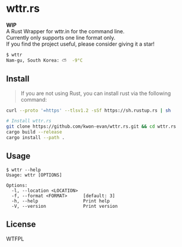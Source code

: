 # wttr.rs

**WIP**  
A Rust Wrapper for wttr.in for the command line.  
Currently only supports one line format only.  
If you find the project useful, please consider giving it a star!

```bash
$ wttr
Nam-gu, South Korea: ⛅️  -9°C
```

## Install

> If you are not using Rust, you can install rust via the following command:

```bash
curl --proto '=https' --tlsv1.2 -sSf https://sh.rustup.rs | sh
```

```bash
# Install wttr.rs
git clone https://github.com/kwon-evan/wttr.rs.git && cd wttr.rs
cargo build --release
cargo install --path .
```

## Usage

```
$ wttr --help
Usage: wttr [OPTIONS]

Options:
  -l, --location <LOCATION>
  -f, --format <FORMAT>      [default: 3]
  -h, --help                 Print help
  -V, --version              Print version
```

## License

WTFPL

